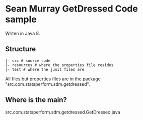# Sean Murray GetDressed Code sample

Writen in Java 8.

## Structure

```code
|- src # source code
|- resources # where the properties file resides
|- test # where the junit files are
```
All files but properties files are in the package "src.com.statsperform.sdm.getdressed".

## Where is the main?

src.com.statsperform.sdm.getdressed.GetDressed.java
